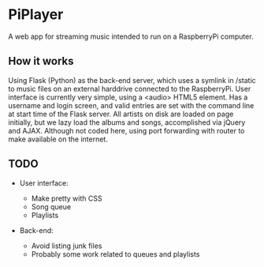 # PiPlayer

A web app for streaming music intended to run on a RaspberryPi computer.

## How it works

Using Flask (Python) as the back-end server, which uses a symlink in /static
to music files on an external harddrive connected to the RaspberryPi.
User interface is currently very simple, using a &lt;audio&gt; HTML5 element.
Has a username and login screen, and valid entries are set with the command line
at start time of the Flask server.
All artists on disk are loaded on page initially, but we lazy load the
albums and songs, accomplished via jQuery and AJAX. Although not coded here,
using port forwarding with router to make available on the internet.

## TODO

+ User interface:
  - Make pretty with CSS
  - Song queue
  - Playlists

+ Back-end:
  - Avoid listing junk files
  - Probably some work related to queues and playlists
